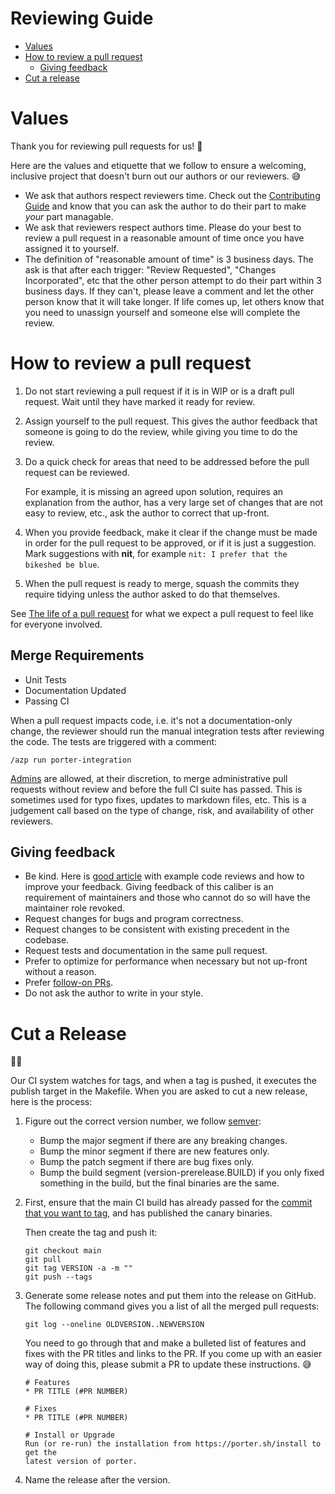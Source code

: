 # Reviewing Guide

* [Values](#values)
* [How to review a pull request](#how-to-review-a-pull-request)
  * [Giving feedback](#giving-feedback)
* [Cut a release](#cut-a-release)


# Values

Thank you for reviewing pull requests for us! 💖

Here are the values and etiquette that we follow to ensure a welcoming, inclusive
project that doesn't burn out our authors or our reviewers. 😅

* We ask that authors respect reviewers time. Check out the
  [Contributing Guide](CONTRIBUTING.md) and know that you can ask the
  author to do their part to make _your_ part managable.
* We ask that reviewers respect authors time. Please do your best to review
  a pull request in a reasonable amount of time once you have assigned it to
  yourself.
* The definition of "reasonable amount of time" is 3 business days. The ask is
  that after each trigger: "Review Requested", "Changes Incorporated", etc that
  the other person attempt to do their part within 3 business days. If they
  can't, please leave a comment and let the other person know that it will take
  longer. If life comes up, let others know that you need to unassign yourself
  and someone else will complete the review.

# How to review a pull request

1. Do not start reviewing a pull request if it is in WIP or is a draft pull
   request. Wait until they have marked it ready for review.
1. Assign yourself to the pull request. This gives the author feedback that
   someone is going to do the review, while giving you time to do the review.
1. Do a quick check for areas that need to be addressed before the pull request
   can be reviewed.
   
   For example, it is missing an agreed upon solution, requires an explanation
   from the author, has a very large set of changes that are not easy to review,
   etc., ask the author to correct that up-front.
1. When you provide feedback, make it clear if the change must be made in order
   for the pull request to be approved, or if it is just a suggestion. Mark
   suggestions with **nit**, for example `nit: I prefer that the bikeshed be
   blue`.
1. When the pull request is ready to merge, squash the commits they require
   tidying unless the author asked to do that themselves.

See [The life of a pull request](CONTRIBUTING.md#the-life-of-a-pull-request) for 
what we expect a pull request to feel like for everyone involved.

## Merge Requirements

* Unit Tests
* Documentation Updated
* Passing CI

When a pull request impacts code, i.e. it's not a documentation-only change,
the reviewer should run the manual integration tests after reviewing the code.
The tests are triggered with a comment:

```
/azp run porter-integration
```

[Admins][admins] are allowed, at their discretion, to merge administrative pull
requests without review and before the full CI suite has passed. This is
sometimes used for typo fixes, updates to markdown files, etc. This is a
judgement call based on the type of change, risk, and availability of other
reviewers.

## Giving feedback

* Be kind. Here is [good article][kind-reviews] with example code reviews and 
  how to improve your feedback. Giving feedback of this caliber is an requirement 
  of maintainers and those who cannot do so will have the maintainer role revoked.
* Request changes for bugs and program correctness.
* Request changes to be consistent with existing precedent in the codebase.
* Request tests and documentation in the same pull request.
* Prefer to optimize for performance when necessary but not up-front without
  a reason.
* Prefer [follow-on PRs](CONTRIBUTING.md#follow-on-pr).
* Do not ask the author to write in your style.

[kind-reviews]: https://product.voxmedia.com/2018/8/21/17549400/kindness-and-code-reviews-improving-the-way-we-give-feedback

# Cut a Release

🧀💨

Our CI system watches for tags, and when a tag is pushed, it executes the
publish target in the Makefile. When you are asked to cut a new release,
here is the process:

1. Figure out the correct version number, we follow [semver](semver.org):
    * Bump the major segment if there are any breaking changes.
    * Bump the minor segment if there are new features only.
    * Bump the patch segment if there are bug fixes only.
    * Bump the build segment (version-prerelease.BUILD) if you only
      fixed something in the build, but the final binaries are the same.
1. First, ensure that the main CI build has already passed for 
    the [commit that you want to tag][commits], and has published the canary binaries. 
    
    Then create the tag and push it:

    ```
    git checkout main
    git pull
    git tag VERSION -a -m ""
    git push --tags
    ```

1. Generate some release notes and put them into the release on GitHub.
    The following command gives you a list of all the merged pull requests:

    ```
    git log --oneline OLDVERSION..NEWVERSION
    ```

    You need to go through that and make a bulleted list of features
    and fixes with the PR titles and links to the PR. If you come up with an
    easier way of doing this, please submit a PR to update these instructions. 😅

    ```
    # Features
    * PR TITLE (#PR NUMBER)

    # Fixes
    * PR TITLE (#PR NUMBER)

    # Install or Upgrade
    Run (or re-run) the installation from https://porter.sh/install to get the 
    latest version of porter.
    ```
1. Name the release after the version.

[maintainers]: https://github.com/orgs/getporter/teams/maintainers
[admins]: https://github.com/orgs/getporter/teams/admins
[commits]: https://github.com/getporter/porter/commits/main
